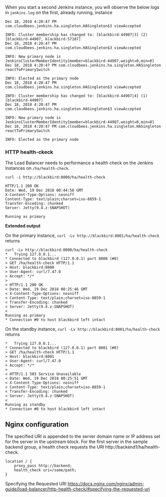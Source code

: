 
When you start a second Jenkins instance, you will observe the below logs in `jenkins.log`
on the first, already running, instance

```
Dec 18, 2018 4:20:47 PM com.cloudbees.jenkins.ha.singleton.HASingleton$3 viewAccepted

INFO: Cluster membership has changed to: [blackbird-44907|3] (2) [blackbird-44907, blackbird-57107]
Dec 18, 2018 4:20:47 PM com.cloudbees.jenkins.ha.singleton.HASingleton$3 viewAccepted

INFO: New primary node is JenkinsClusterMemberIdentity[member=blackbird-44907,weight=0,min=0]
Dec 18, 2018 4:20:47 PM com.cloudbees.jenkins.ha.singleton.HASingleton reactToPrimarySwitch

INFO: Elected as the primary node
Dec 18, 2018 4:20:47 PM com.cloudbees.jenkins.ha.singleton.HASingleton$3 viewAccepted

INFO: Cluster membership has changed to: [blackbird-44907|4] (1) [blackbird-44907]
Dec 18, 2018 4:20:47 PM com.cloudbees.jenkins.ha.singleton.HASingleton$3 viewAccepted

INFO: New primary node is JenkinsClusterMemberIdentity[member=blackbird-44907,weight=0,min=0]
Dec 18, 2018 4:20:47 PM com.cloudbees.jenkins.ha.singleton.HASingleton reactToPrimarySwitch

INFO: Elected as the primary node
```

### HTTP health-ckeck

The Load Balancer needs to performance a health check on the Jenkins Instances on `/ha/health-check`.

```
curl -i http://blackbird:8000/ha/health-check

HTTP/1.1 200 OK
Date: Wed, 19 Dec 2018 00:44:58 GMT
X-Content-Type-Options: nosniff
Content-Type: text/plain;charset=iso-8859-1
Transfer-Encoding: chunked
Server: Jetty(9.4.z-SNAPSHOT)

Running as primary
```

**Extended output**

On the primary instance, `curl -Lv http://blackbird:8001/ha/health-check` returns

```
curl -Lv http://blackbird:8000/ha/health-check
*   Trying 127.0.0.1...
* Connected to blackbird (127.0.0.1) port 8000 (#0)
> GET /ha/health-check HTTP/1.1
> Host: blackbird:8000
> User-Agent: curl/7.47.0
> Accept: */*
> 
< HTTP/1.1 200 OK
< Date: Wed, 19 Dec 2018 00:25:46 GMT
< X-Content-Type-Options: nosniff
< Content-Type: text/plain;charset=iso-8859-1
< Transfer-Encoding: chunked
< Server: Jetty(9.4.z-SNAPSHOT)
< 
Running as primary
* Connection #0 to host blackbird left intact
```

On the standby instance, `curl -Lv http://blackbird:8001/ha/health-check` returns

```
*   Trying 127.0.0.1...
* Connected to blackbird (127.0.0.1) port 8001 (#0)
> GET /ha/health-check HTTP/1.1
> Host: blackbird:8001
> User-Agent: curl/7.47.0
> Accept: */*
> 
< HTTP/1.1 503 Service Unavailable
< Date: Wed, 19 Dec 2018 00:25:51 GMT
< X-Content-Type-Options: nosniff
< Content-Type: text/plain;charset=iso-8859-1
< Transfer-Encoding: chunked
< Server: Jetty(9.4.z-SNAPSHOT)
< 
Running as standby
* Connection #0 to host blackbird left intact
```


## Nginx configuration
The specified URI is appended to the server domain name or IP address set for the server in the upstream block.
For the first server in the sample backend group, a health check requests the URI http://backend1/ha/health-check.

```
location / {
    proxy_pass http://backend;
    health_check uri=/some/path;
}
```

Specifying the Requested URI
https://docs.nginx.com/nginx/admin-guide/load-balancer/http-health-check/#specifying-the-requested-uri


